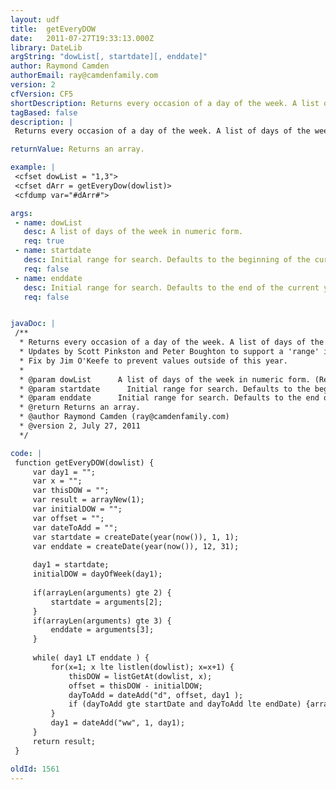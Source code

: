 ```yaml
---
layout: udf
title:  getEveryDOW
date:   2011-07-27T19:33:13.000Z
library: DateLib
argString: "dowList[, startdate][, enddate]"
author: Raymond Camden
authorEmail: ray@camdenfamily.com
version: 2
cfVersion: CF5
shortDescription: Returns every occasion of a day of the week. A list of days of the week can be used.
tagBased: false
description: |
 Returns every occasion of a day of the week. A list of days of the week can be used. The UDF returns an array of date objects corresponding to the days of the week requested.

returnValue: Returns an array.

example: |
 <cfset dowList = "1,3">
 <cfset dArr = getEveryDow(dowlist)>
 <cfdump var="#dArr#">

args:
 - name: dowList
   desc: A list of days of the week in numeric form.
   req: true
 - name: startdate
   desc: Initial range for search. Defaults to the beginning of the current year.
   req: false
 - name: enddate
   desc: Initial range for search. Defaults to the end of the current year.
   req: false


javaDoc: |
 /**
  * Returns every occasion of a day of the week. A list of days of the week can be used.
  * Updates by Scott Pinkston and Peter Boughton to support a 'range' instead of just a year.
  * Fix by Jim O'Keefe to prevent values outside of this year.
  * 
  * @param dowList      A list of days of the week in numeric form. (Required)
  * @param startdate      Initial range for search. Defaults to the beginning of the current year. (Optional)
  * @param enddate      Initial range for search. Defaults to the end of the current year. (Optional)
  * @return Returns an array. 
  * @author Raymond Camden (ray@camdenfamily.com) 
  * @version 2, July 27, 2011 
  */

code: |
 function getEveryDOW(dowlist) {
     var day1 = "";
     var x = "";
     var thisDOW = "";
     var result = arrayNew(1);
     var initialDOW = "";
     var offset = "";
     var dateToAdd = "";
     var startdate = createDate(year(now()), 1, 1);
     var enddate = createDate(year(now()), 12, 31);
     
     day1 = startdate;
     initialDOW = dayOfWeek(day1);
 
     if(arrayLen(arguments) gte 2) {
         startdate = arguments[2];
     }
     if(arrayLen(arguments) gte 3) {
         enddate = arguments[3];
     }
 
     while( day1 LT enddate ) {
         for(x=1; x lte listlen(dowlist); x=x+1) {
             thisDOW = listGetAt(dowlist, x);
             offset = thisDOW - initialDOW;
             dayToAdd = dateAdd("d", offset, day1 );
             if (dayToAdd gte startDate and dayToAdd lte endDate) {arrayAppend(result, dayToAdd);}
         }
         day1 = dateAdd("ww", 1, day1);
     }
     return result;
 }

oldId: 1561
---
```


